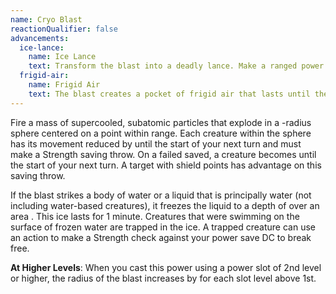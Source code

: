```yaml
---
name: Cryo Blast
reactionQualifier: false
advancements:
  ice-lance:
    name: Ice Lance
    text: Transform the blast into a deadly lance. Make a ranged power attack dealing 1d8 cold and 2d4 piercing damage. It deals an additional 1d8 and 2d4 for each slot level above the 1st.
  frigid-air:
    name: Frigid Air
    text: The blast creates a pocket of frigid air that lasts until the end of your next turn. Each creature that enters the frozen space for the first time on a turn or ends its turn there becomes primed cold until the end of its next turn and takes 2d6 cold damage.
---
```

Fire a mass of supercooled, subatomic particles that explode in a <me-distance length="5" adj />-radius sphere centered on a point within
range. Each creature within the sphere has its movement reduced by <me-distance length="10"/> until the start of your next turn and must make a
Strength saving throw. On a failed saved, a creature becomes <me-condition id="frozen"/> until the start of your next turn.
A target with shield points has advantage on this saving throw.

If the blast strikes a body of water or a liquid that is principally water (not including water-based creatures), it
freezes the liquid to a depth of <me-distance length="6" tiny/> over an area <me-distance length="25"/>. This ice lasts for 1 minute. Creatures that were
swimming on the surface of frozen water are trapped in the ice. A trapped creature can use an action to make a Strength
check against your power save DC to break free.

__At Higher Levels__: When you cast this power using a power slot of 2nd level or higher, the radius of the blast increases
by <me-distance length="5"/> for each slot level above 1st.

